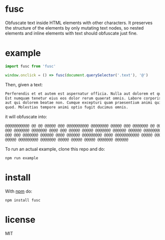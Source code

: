 # fusc

Obfuscate text inside HTML elements with other characters. It preserves
the structure of the elements by only mutating text nodes, so nested elements
and inline elements with text should obfuscate just fine.

# example

```js
import fusc from 'fusc'

window.onclick = () => fusc(document.querySelector('.text'), '@')
```

Then, given a text:

```txt
Perferendis et et autem est aspernatur officia. Nulla aut dolorem et quis corporis. 
Est numquam tenetur eius eos dolor rerum quaerat omnis. Labore corporis itaque illo 
aut qui dolorem beatae non. Cumque excepturi quam praesentium animi qui cupiditate 
quod. Molestias tempore animi optio fugit ducimus omnis.
```

it will obfuscate into:

```txt
@@@@@@@@@@@ @@ @@ @@@@@ @@@ @@@@@@@@@@ @@@@@@@@ @@@@@ @@@ @@@@@@@ @@ @@@@ @@@@@@@@@ 
@@@ @@@@@@@ @@@@@@@ @@@@ @@@ @@@@@ @@@@@ @@@@@@@ @@@@@@ @@@@@@ @@@@@@@@ @@@@@@ @@@@ 
@@@ @@@ @@@@@@@ @@@@@@ @@@@ @@@@@@ @@@@@@@@@ @@@@ @@@@@@@@@@@ @@@@@ @@@ @@@@@@@@@@ 
@@@@@ @@@@@@@@@ @@@@@@@ @@@@@ @@@@@ @@@@@ @@@@@@@ @@@@@@
```

To run an actual example, clone this repo and do:
```
npm run example
```

# install

With [npm](https://npmjs.org) do:

```
npm install fusc
```

# license

MIT

